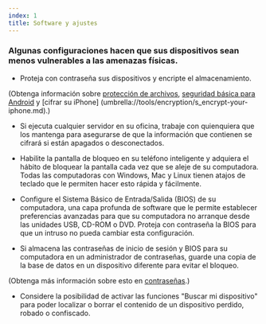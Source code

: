 ```yaml
---
index: 1
title: Software y ajustes
---
```

### Algunas configuraciones hacen que sus dispositivos sean menos vulnerables a las amenazas físicas.

- Proteja con contraseña sus dispositivos y encripte el almacenamiento.

(Obtenga información sobre [protección de archivos](umbrella://information/protecting-files), [seguridad básica para Android](umbrella://tools/other/s_android.md) y [cifrar su iPhone]  (umbrella://tools/encryption/s_encrypt-your-iphone.md).)

- Si ejecuta cualquier servidor en su oficina, trabaje con quienquiera que los mantenga para asegurarse de que la información que contienen se cifrará si están apagados o desconectados.

- Habilite la pantalla de bloqueo en su teléfono inteligente y adquiera el hábito de bloquear la pantalla cada vez que se aleje de su computadora. Todas las computadoras con Windows, Mac y Linux tienen atajos de teclado que le permiten hacer esto rápida y fácilmente.

- Configure el Sistema Básico de Entrada/Salida (BIOS) de su computadora, una capa profunda de software que le permite establecer preferencias avanzadas para que su computadora no arranque desde las unidades USB, CD-ROM o DVD. Proteja con contraseña la BIOS para que un intruso no pueda cambiar esta configuración.

- Si almacena las contraseñas de inicio de sesión y BIOS para su computadora en un administrador de contraseñas, guarde una copia de la base de datos en un dispositivo diferente para evitar el bloqueo.

(Obtenga más información sobre esto en [contraseñas](umbrella://information/passwords/advanced).)

- Considere la posibilidad de activar las funciones "Buscar mi dispositivo" para poder localizar o borrar el contenido de un dispositivo perdido, robado o confiscado.